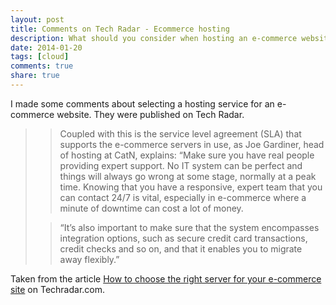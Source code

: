 ```yaml
---
layout: post
title: Comments on Tech Radar - Ecommerce hosting
description: What should you consider when hosting an e-commerce website?
date: 2014-01-20
tags: [cloud]
comments: true
share: true
---
```


I made some comments about selecting a hosting service for an e-commerce website. They were published on Tech Radar.




<blockquote>
  
> 
> Coupled with this is the service level agreement (SLA) that supports the e-commerce servers in use, as Joe Gardiner, head of hosting at CatN, explains: “Make sure you have real people providing expert support. No IT system can be perfect and things will always go wrong at some stage, normally at a peak time. Knowing that you have a responsive, expert team that you can contact 24/7 is vital, especially in e-commerce where a minute of downtime can cost a lot of money.
> 
> 
  
  
> 
> “It’s also important to make sure that the system encompasses integration options, such as secure credit card transactions, credit checks and so on, and that it enables you to migrate away flexibly.”
> 
> 
</blockquote>





Taken from the article [How to choose the right server for your e-commerce site](http://www.techradar.com/news/computing/servers/how-to-choose-the-right-server-for-your-e-commerce-site-1176935) on Techradar.com.
